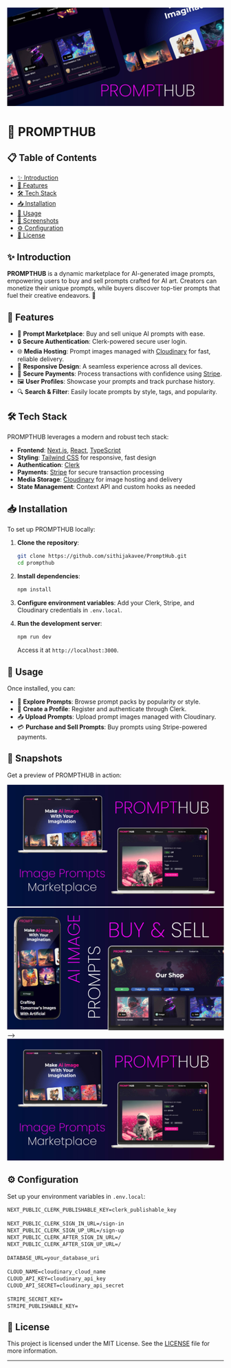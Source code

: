![PROMPTHUB Logo](/public/Assets/header.jpg)

# 🌌 PROMPTHUB

## 📋 Table of Contents

- [✨ Introduction](#-introduction)
- [🚀 Features](#-features)
- [🛠 Tech Stack](#-tech-stack)
- [📥 Installation](#-installation)
- [📖 Usage](#-usage)
- [📸 Screenshots](#-screenshots)
- [⚙️ Configuration](#️-configuration)
- [📜 License](#-license)

## ✨ Introduction

**PROMPTHUB** is a dynamic marketplace for AI-generated image prompts, empowering users to buy and sell prompts crafted for AI art. Creators can monetize their unique prompts, while buyers discover top-tier prompts that fuel their creative endeavors. 🌟

## 🚀 Features

- 🏪 **Prompt Marketplace**: Buy and sell unique AI prompts with ease.
- 🔒 **Secure Authentication**: Clerk-powered secure user login.
- 🌐 **Media Hosting**: Prompt images managed with [Cloudinary](https://cloudinary.com) for fast, reliable delivery.
- 📱 **Responsive Design**: A seamless experience across all devices.
- 💸 **Secure Payments**: Process transactions with confidence using [Stripe](https://stripe.com).
- 🖼 **User Profiles**: Showcase your prompts and track purchase history.
- 🔍 **Search & Filter**: Easily locate prompts by style, tags, and popularity.

## 🛠 Tech Stack

PROMPTHUB leverages a modern and robust tech stack:

- **Frontend**: [Next.js](https://nextjs.org/), [React](https://reactjs.org/), [TypeScript](https://www.typescriptlang.org/)
- **Styling**: [Tailwind CSS](https://tailwindcss.com/) for responsive, fast design
- **Authentication**: [Clerk](https://clerk.dev)
- **Payments**: [Stripe](https://stripe.com) for secure transaction processing
- **Media Storage**: [Cloudinary](https://cloudinary.com) for image hosting and delivery
- **State Management**: Context API and custom hooks as needed

## 📥 Installation

To set up PROMPTHUB locally:

1. **Clone the repository**:
   ```bash
   git clone https://github.com/sithijakavee/PromptHub.git
   cd prompthub
   ```

2. **Install dependencies**:
   ```bash
   npm install
   ```

3. **Configure environment variables**: Add your Clerk, Stripe, and Cloudinary credentials in `.env.local`.

4. **Run the development server**:
   ```bash
   npm run dev
   ```
   Access it at `http://localhost:3000`.

## 📖 Usage

Once installed, you can:

- 🔎 **Explore Prompts**: Browse prompt packs by popularity or style.
- 👤 **Create a Profile**: Register and authenticate through Clerk.
- 📤 **Upload Prompts**: Upload prompt images managed with Cloudinary.
- 💳 **Purchase and Sell Prompts**: Buy prompts using Stripe-powered payments.

## 📸 Snapshots

Get a preview of PROMPTHUB in action:


   ![Homepage Screenshot](/public/Assets/git2.jpg) 
   ![Prompt Detail Screenshot](/public/Assets/git3.jpg) -->
   ![Profile Screenshot](/public/Assets/git2.jpg) 

## ⚙️ Configuration

Set up your environment variables in `.env.local`:

```plaintext
NEXT_PUBLIC_CLERK_PUBLISHABLE_KEY=clerk_publishable_key

NEXT_PUBLIC_CLERK_SIGN_IN_URL=/sign-in
NEXT_PUBLIC_CLERK_SIGN_UP_URL=/sign-up
NEXT_PUBLIC_CLERK_AFTER_SIGN_IN_URL=/
NEXT_PUBLIC_CLERK_AFTER_SIGN_UP_URL=/

DATABASE_URL=your_database_uri

CLOUD_NAME=cloudinary_cloud_name
CLOUD_API_KEY=cloudinary_api_key
CLOUD_API_SECRET=cloudinary_api_secret

STRIPE_SECRET_KEY=
STRIPE_PUBLISHABLE_KEY=
```

## 📜 License

This project is licensed under the MIT License. See the [LICENSE](./LICENSE) file for more information.

---

